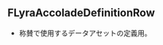 ## FLyraAccoladeDefinitionRow

* 称賛で使用するデータアセットの定義用。



<!--- ページ内のリンク --->

<!--- 自前の画像へのリンク --->

<!--- generated --->

